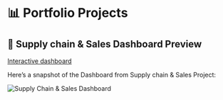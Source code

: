 # 📊 Portfolio Projects

## 🧾 Supply chain & Sales Dashboard Preview
[Interactive dashboard]([https://bit.ly/Powerbi_Dashboard_Supply](https://app.powerbi.com/view?r=eyJrIjoiMTg5YmZkZGUtMDVkOC00MDg4LTg4NmItOGMwZGM5YTRmZjZiIiwidCI6Ijg5NjQxZWIwLWU1ZmMtNDRlYi05MWRiLTc4ZDI5YmFkMTc3OCIsImMiOjEwfQ%3D%3D&pageName=62a7d95ec01d5533424c))

Here’s a snapshot of the Dashboard from Supply chain & Sales Project:

![Supply Chain & Sales Dashboard](https://github.com/voanhduy1710/Portfolio_projects/blob/main/3.%20Supply%20chain%20%26%20Sales/3.%20Supply%20chain%20%26%20Sales%20Dashboard.png?raw=true)

